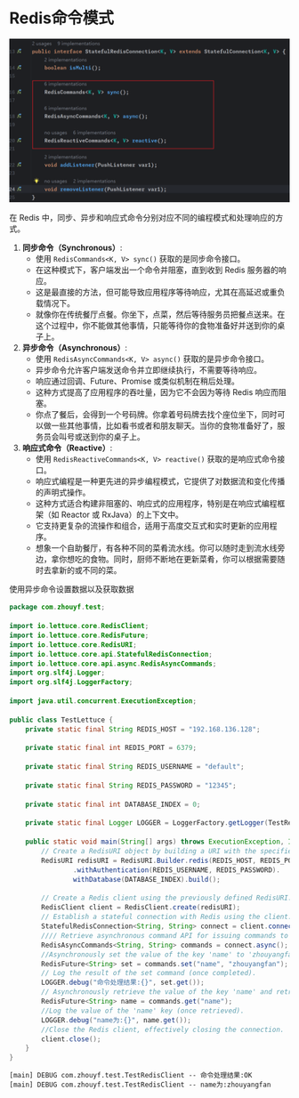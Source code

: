 # Redis命令模式

![image-20231203153858223](assets/image-20231203153858223.png)

在 Redis 中，同步、异步和响应式命令分别对应不同的编程模式和处理响应的方式。

1. **同步命令（Synchronous）**:
   - 使用 `RedisCommands<K, V> sync()` 获取的是同步命令接口。
   - 在这种模式下，客户端发出一个命令并阻塞，直到收到 Redis 服务器的响应。
   - 这是最直接的方法，但可能导致应用程序等待响应，尤其在高延迟或重负载情况下。
   - 就像你在传统餐厅点餐。你坐下，点菜，然后等待服务员把餐点送来。在这个过程中，你不能做其他事情，只能等待你的食物准备好并送到你的桌子上。
2. **异步命令（Asynchronous）**:
   - 使用 `RedisAsyncCommands<K, V> async()` 获取的是异步命令接口。
   - 异步命令允许客户端发送命令并立即继续执行，不需要等待响应。
   - 响应通过回调、Future、Promise 或类似机制在稍后处理。
   - 这种方式提高了应用程序的吞吐量，因为它不会因为等待 Redis 响应而阻塞。
   - 你点了餐后，会得到一个号码牌。你拿着号码牌去找个座位坐下，同时可以做一些其他事情，比如看书或者和朋友聊天。当你的食物准备好了，服务员会叫号或送到你的桌子上。
3. **响应式命令（Reactive）**:
   - 使用 `RedisReactiveCommands<K, V> reactive()` 获取的是响应式命令接口。
   - 响应式编程是一种更先进的异步编程模式，它提供了对数据流和变化传播的声明式操作。
   - 这种方式适合构建非阻塞的、响应式的应用程序，特别是在响应式编程框架（如 Reactor 或 RxJava）的上下文中。
   - 它支持更复杂的流操作和组合，适用于高度交互式和实时更新的应用程序。
   - 想象一个自助餐厅，有各种不同的菜肴流水线。你可以随时走到流水线旁边，拿你想吃的食物。同时，厨师不断地在更新菜肴，你可以根据需要随时去拿新的或不同的菜。

使用异步命令设置数据以及获取数据

```java
package com.zhouyf.test;

import io.lettuce.core.RedisClient;
import io.lettuce.core.RedisFuture;
import io.lettuce.core.RedisURI;
import io.lettuce.core.api.StatefulRedisConnection;
import io.lettuce.core.api.async.RedisAsyncCommands;
import org.slf4j.Logger;
import org.slf4j.LoggerFactory;

import java.util.concurrent.ExecutionException;

public class TestLettuce {
    private static final String REDIS_HOST = "192.168.136.128";

    private static final int REDIS_PORT = 6379;

    private static final String REDIS_USERNAME = "default";

    private static final String REDIS_PASSWORD = "12345";

    private static final int DATABASE_INDEX = 0;

    private static final Logger LOGGER = LoggerFactory.getLogger(TestRedisClient.class);

    public static void main(String[] args) throws ExecutionException, InterruptedException {
        // Create a RedisURI object by building a URI with the specified host and port.
        RedisURI redisURI = RedisURI.Builder.redis(REDIS_HOST, REDIS_PORT)
                .withAuthentication(REDIS_USERNAME, REDIS_PASSWORD).
                withDatabase(DATABASE_INDEX).build();

        // Create a Redis client using the previously defined RedisURI.
        RedisClient client = RedisClient.create(redisURI);
        // Establish a stateful connection with Redis using the client.
        StatefulRedisConnection<String, String> connect = client.connect();
        //// Retrieve asynchronous command API for issuing commands to Redis.
        RedisAsyncCommands<String, String> commands = connect.async();
        //Asynchronously set the value of the key 'name' to 'zhouyangfan' and retrieve a future representing the result.
        RedisFuture<String> set = commands.set("name", "zhouyangfan");
        // Log the result of the set command (once completed).
        LOGGER.debug("命令处理结果:{}", set.get());
        // Asynchronously retrieve the value of the key 'name' and retrieve a future representing the result.
        RedisFuture<String> name = commands.get("name");
        //Log the value of the 'name' key (once retrieved).
        LOGGER.debug("name为:{}", name.get());
        //Close the Redis client, effectively closing the connection.
        client.close();
    }
}
```

```
[main] DEBUG com.zhouyf.test.TestRedisClient -- 命令处理结果:OK
[main] DEBUG com.zhouyf.test.TestRedisClient -- name为:zhouyangfan
```

